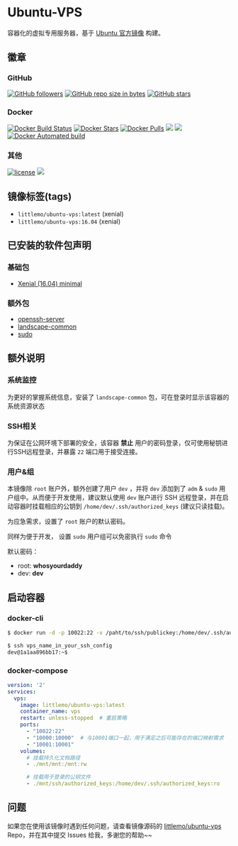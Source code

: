 # Ubuntu-VPS

容器化的虚拟专用服务器，基于 [Ubuntu 官方镜像](https://registry.hub.docker.com/_/ubuntu/) 构建。

## 徽章

### GitHub

[![GitHub followers](https://img.shields.io/github/followers/littlemo.svg?label=github%20follow)](https://github.com/littlemo)
[![GitHub repo size in bytes](https://img.shields.io/github/repo-size/littlemo/ubuntu-vps.svg)](https://github.com/littlemo/ubuntu-vps)
[![GitHub stars](https://img.shields.io/github/stars/littlemo/ubuntu-vps.svg?label=github%20stars)](https://github.com/littlemo/ubuntu-vps)

### Docker

[![Docker Build Status](https://img.shields.io/docker/build/littlemo/ubuntu-vps.svg)](https://hub.docker.com/r/littlemo/ubuntu-vps/)
[![Docker Stars](https://img.shields.io/docker/stars/littlemo/ubuntu-vps.svg)](https://hub.docker.com/r/littlemo/ubuntu-vps/)
[![Docker Pulls](https://img.shields.io/docker/pulls/littlemo/ubuntu-vps.svg)](https://hub.docker.com/r/littlemo/ubuntu-vps/)
[![](https://images.microbadger.com/badges/image/littlemo/ubuntu-vps.svg)](https://microbadger.com/images/littlemo/ubuntu-vps)
[![](https://images.microbadger.com/badges/version/littlemo/ubuntu-vps.svg)](https://microbadger.com/images/littlemo/ubuntu-vps)
[![Docker Automated build](https://img.shields.io/docker/automated/littlemo/ubuntu-vps.svg)](https://hub.docker.com/r/littlemo/ubuntu-vps/)

### 其他

[![license](https://img.shields.io/github/license/littlemo/ubuntu-vps.svg)](https://github.com/littlemo/ubuntu-vps)
[![](https://img.shields.io/badge/bitcoin-donate-green.svg)](https://keybase.io/littlemo)

## 镜像标签(tags)

- `littlemo/ubuntu-vps:latest` (xenial)
- `littlemo/ubuntu-vps:16.04`  (xenial)

## 已安装的软件包声明
### 基础包

- [Xenial (16.04) minimal](http://packages.ubuntu.com/xenial/ubuntu-minimal)

### 额外包

- [openssh-server](https://help.ubuntu.com/community/SSH/OpenSSH/Configuring)
- [landscape-common](https://packages.ubuntu.com/xenial/landscape-common)
- [sudo](https://packages.ubuntu.com/xenial/sudo)

## 额外说明

### 系统监控

为更好的掌握系统信息，安装了 `landscape-common` 包，可在登录时显示该容器的系统资源状态

### SSH相关

为保证在公网环境下部署的安全，该容器 __禁止__ 用户的密码登录，仅可使用秘钥进行SSH远程登录，并暴露 `22` 端口用于接受连接。

### 用户&组

本镜像除 `root` 账户外，额外创建了用户 `dev` ，并将 `dev` 添加到了 `adm` & `sudo` 用户组中。从而便于开发使用，建议默认使用 `dev` 账户进行 SSH 远程登录，并在启动容器时挂载相应的公钥到 `/home/dev/.ssh/authorized_keys` (建议只读挂载)。

为应急需求，设置了 `root` 账户的默认密码。

同样为便于开发， 设置 `sudo` 用户组可以免密执行 `sudo` 命令

默认密码：
- root: __whosyourdaddy__
- dev: __dev__

## 启动容器

### docker-cli

```bash
$ docker run -d -p 10022:22 -v /paht/to/ssh/publickey:/home/dev/.ssh/authorized_keys --name vps littlemo/ubuntu-vps:latest

$ ssh vps_name_in_your_ssh_config
dev@1a1aa896bb17:~$
```

### docker-compose

```yml
version: '2'
services:
  vps:
    image: littlemo/ubuntu-vps:latest
    container_name: vps
    restart: unless-stopped  # 重启策略
    ports:
      - "10022:22"
      - "10000:10000"  # 与10001端口一起，用于满足之后可能存在的端口映射需求
      - "10001:10001"
    volumes:
      # 挂载持久化文档路径
      - ./mnt/mnt:/mnt:rw

      # 挂载用于登录的公钥文件
      - ./mnt/ssh/authorized_keys:/home/dev/.ssh/authorized_keys:ro
```

## 问题

如果您在使用该镜像时遇到任何问题，请查看镜像源码的 [littlemo/ubuntu-vps](https://github.com/littlemo/ubuntu-vps) Repo，并在其中提交 Issues 给我，多谢您的帮助~~
